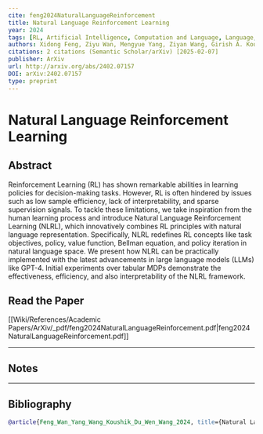 ```yaml
---
cite: feng2024NaturalLanguageReinforcement 
title: Natural Language Reinforcement Learning
year: 2024
tags: [RL, Artificial Intelligence, Computation and Language, Language, Machine Learning]
authors: Xidong Feng, Ziyu Wan, Mengyue Yang, Ziyan Wang, Girish A. Koushik, Yali Du, Ying Wen, Jun Wang
citations: 2 citations (Semantic Scholar/arXiv) [2025-02-07]
publisher: ArXiv
url: http://arxiv.org/abs/2402.07157
DOI: arXiv:2402.07157
type: preprint
---
```


# Natural Language Reinforcement Learning

## Abstract 
Reinforcement Learning (RL) has shown remarkable abilities in learning policies for decision-making tasks. However, RL is often hindered by issues such as low sample efficiency, lack of interpretability, and sparse supervision signals. To tackle these limitations, we take inspiration from the human learning process and introduce Natural Language Reinforcement Learning (NLRL), which innovatively combines RL principles with natural language representation. Specifically, NLRL redefines RL concepts like task objectives, policy, value function, Bellman equation, and policy iteration in natural language space. We present how NLRL can be practically implemented with the latest advancements in large language models (LLMs) like GPT-4. Initial experiments over tabular MDPs demonstrate the effectiveness, efficiency, and also interpretability of the NLRL framework.

## Read the Paper

[[Wiki/References/Academic Papers/ArXiv/_pdf/feng2024NaturalLanguageReinforcement.pdf|feng2024NaturalLanguageReinforcement.pdf]]

---
## Notes
>


---
## Bibliography

```bibtex
@article{Feng_Wan_Yang_Wang_Koushik_Du_Wen_Wang_2024, title={Natural Language Reinforcement Learning}, url={[http://arxiv.org/abs/2402.07157](http://arxiv.org/abs/2402.07157)}, abstractNote={Reinforcement Learning (RL) has shown remarkable abilities in learning policies for decision-making tasks. However, RL is often hindered by issues such as low sample efficiency, lack of interpretability, and sparse supervision signals. To tackle these limitations, we take inspiration from the human learning process and introduce Natural Language Reinforcement Learning (NLRL), which innovatively combines RL principles with natural language representation. Specifically, NLRL redefines RL concepts like task objectives, policy, value function, Bellman equation, and policy iteration in natural language space. We present how NLRL can be practically implemented with the latest advancements in large language models (LLMs) like GPT-4. Initial experiments over tabular MDPs demonstrate the effectiveness, efficiency, and also interpretability of the NLRL framework.}, note={2 citations (Semantic Scholar/arXiv) [2025-02-07]}, number={arXiv:2402.07157}, publisher={arXiv}, author={Feng, Xidong and Wan, Ziyu and Yang, Mengyue and Wang, Ziyan and Koushik, Girish A. and Du, Yali and Wen, Ying and Wang, Jun}, year={2024}, month=feb, language={en} }
```
